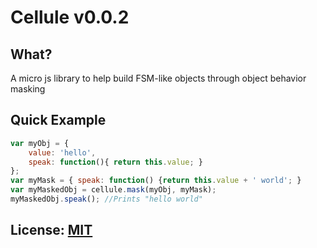 # Cellule v0.0.2

## What?
A micro js library to help build FSM-like objects through object behavior masking

## Quick Example
```javascript
var myObj = {
    value: 'hello',
    speak: function(){ return this.value; }
};
var myMask = { speak: function() {return this.value + ' world'; }
var myMaskedObj = cellule.mask(myObj, myMask);
myMaskedObj.speak(); //Prints "hello world"
```

## License: [MIT](http://www.opensource.org/licenses/mit-license)